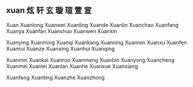 xuan  炫 轩 玄 璇 瑄 萱 宣
---

Xuan Xuanlong Xuanwei Xuanling Xuande Xuanlin Xuanchao Xuanfang Xuanya Xuanfan Xuanshuo Xuanwen Xuanxin 

Xuanying Xuanming Xuanqi Xuankang Xuanning Xuanren Xuanxu Xuanfen Xuanrui Xuanze Xuanxing Xuanhui Xuanqing

Xuanmin Xuankai Xuanruo Xuanmeng Xuanbin Xuanyong Xuancheng Xuanmei Xuanlei Xuanlan Xuanhe Xuanxue Xuanxiang 

Xuanfeng Xuanting Xuanzhe Xuanzhong 
